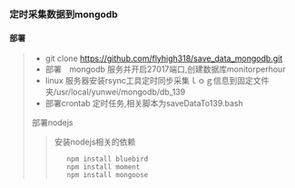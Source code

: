 ### 定时采集数据到mongodb  　　
#### 部署

> * git clone https://github.com/flyhigh318/save_data_mongodb.git  
> * 部署　mongodb 服务并开启27017端口,创建数据库monitorperhour  
> * linux 服务器安装rsync工具定时同步采集ｌｏｇ信息到固定文件夹/usr/local/yunwei/mongodb/db_139 
> * 部署crontab 定时任务,相关脚本为saveDataTo139.bash
>
> 部署nodejs  
>> 安装nodejs相关的依赖　　
>> ```
>>    npm install bluebird  
>>    npm install moment  
>>    npm install mongoose  
>> ```
